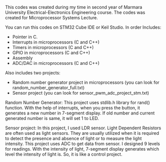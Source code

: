 This codes was created during my time in second year of Marmara University Electrical-Electronics Engineering course.
The codes was created for Microprocessor Systems Lecture. 

You can run this codes on STM32 Cube IDE or Keil Studio. In order
Includes:
- Pointer in C.
- Interrupts in microprocessors (C and C++)
- Timers in microprocessors (C and C++)
- GPIO in microprocessors (C and C++)
- Assembly
- ADC/DAC in microprocessors (C and C++)

Also includes two projects:
- Random number generator project in microprocessors (you can look for random_number_generator_full.txt)
- Sensor project (you can look for sensor_pwm_adc_project_stm.txt)

Random Number Generator:
  This project uses stdlib.h library for rand() function. With the help of interrupts, when you press the button, it generates a new number in 7-segment display. If old number and current generated number is same, it will set 1 to LED.

  Sensor project:
    In this project, I used LDR sensor. Light Dependent Resistors are often used as light sensors. They are usually utilized when it is required to detect the presence and absence of light or to measure the light intensity. This project uses ADC to get data from sensor. I designed 9 levels for readings. With the intensity of light, 7-segment display generates which level the intensity of light is. So, it is like a control project.
    
